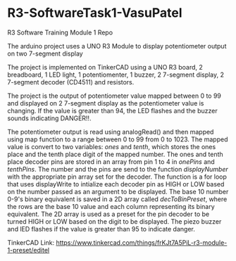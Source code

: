 # R3-SoftwareTask1-VasuPatel
R3 Software Training Module 1 Repo

The arduino project uses a UNO R3 Module to display potentiometer output on two 7-segment display

The project is implemented on TinkerCAD using a UNO R3 board, 2 breadboard, 1 LED light, 1 potentiomenter, 1 buzzer, 2 7-segment display, 2 7-segment decoder (CD4511) and resistors.

The project is the output of potentiometer value mapped between 0 to 99 and displayed on 2 7-segment display as the potentiometer value is changing. If the value is greater than 94, the LED flashes and the buzzer sounds indicating DANGER!!.

The potentiometer output is read using analogRead() and then mapped using map function to a range between 0 to 99 from 0 to 1023. The mapped value is convert to two variables: *ones* and *tenth*, which stores the ones place and the tenth place digit of the mapped number. The ones and tenth place decoder pins are stored in an array from pin 1 to 4 in *onePins* and *tenthPins*. The number and the pins  are send to the function *displayNumber* with the appropriate pin array set for the decoder. The function is a for loop that uses displayWrite to intialize each decoder pin as HIGH or LOW based on the number passed as an argument to be displayed. The base 10 number 0-9's binary equivalent is saved in a 2D array called *decToBinPreset*, where the rows are the base 10 value and each column representing its binary equivalent. The 2D array is used as a preset for the pin decoder to be turned HIGH or LOW based on the digit to be displayed. The piezo buzzer and lED flashes if the value is greater than 95 to indicate danger. 


TinkerCAD Link: https://www.tinkercad.com/things/frKJt7A5PiL-r3-module-1-preset/editel
